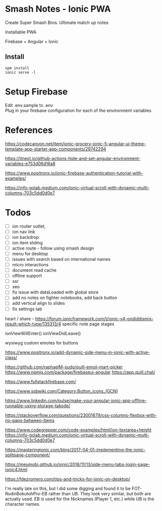 # Smash Notes - Ionic PWA

Create Super Smash Bros. Ultimate match up notes 

Installable PWA  

Firebase + Angular + Ionic  

## Install

`npm install`  
`ionic serve -l`  



# Setup Firebase

Edit .env.sample to .env  
Plug in your firebase configuration for each of the environment variables  


# References

https://codecanyon.net/item/ionic-grocery-ionic-5-angular-ui-theme-template-app-starter-app-components/29742294

https://itnext.io/github-actions-hide-and-set-angular-environment-variables-e753d06d16a8

https://www.positronx.io/ionic-firebase-authentication-tutorial-with-examples/

https://info-golab.medium.com/ionic-virtual-scroll-with-dynamic-multi-columns-703c5dd0d0e7


# Todos

- [ ] ion router outlet, 
- [ ] ion nav link
- [ ] ion backdrop
- [ ] ion item sliding
- [ ] active route - follow using smash design
- [ ] menu for desktop
- [ ] issues with search based on international names
- [ ] micro interactions
- [ ] document read cache
- [ ] offline support
- [ ] ssr
- [ ] seo
- [ ] fix issue with dataLoaded with global store
- [ ] add no notes on fighter notebooks, add back button
- [ ] add vertical align to slides
- [ ] fix settings tab

heart / share - https://forum.ionicframework.com/t/ionic-v4-ondiddismis-result-which-type/135313/4
specific note page
stages


ionViewWillEnter()
ionViewDidLeave()


wysiwyg
custom emotes for buttons

https://www.positronx.io/add-dynamic-side-menu-in-ionic-with-active-class/

https://github.com/raphaelM-sudo/quill-emoji-mart-picker
https://www.npmjs.com/package/firebaseui-angular
https://app.quill.chat/

https://www.fullstackfirebase.com/

https://www.ssbwiki.com/Category:Button_icons_(GCN)

https://www.linkedin.com/pulse/make-your-angular-ionic-app-offline-runnable-using-storage-takode/

https://stackoverflow.com/questions/23001679/css-columns-flexbox-with-no-gaps-between-items

https://www.codegrepper.com/code-examples/html/ion-textarea+height
https://info-golab.medium.com/ionic-virtual-scroll-with-dynamic-multi-columns-703c5dd0d0e7

https://masteringionic.com/blog/2017-04-01-implementing-the-ionic-splitpane-component/

https://meumobi.github.io/ionic/2018/11/13/side-menu-tabs-login-page-ionic4.html

https://fdezromero.com/tips-and-tricks-for-ionic-on-desktop/

I'm really late on this, but I did some digging and found it to be FOT-RodinBokutohPro-EB rather than UB. They look very similar, but both are actually used. EB is used for the Nicknames (Player 1, etc.) while UB is the character names.


